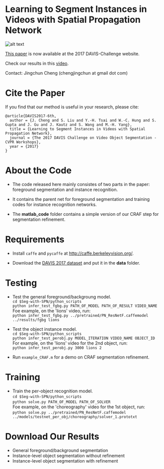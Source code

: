 Learning to Segment Instances in Videos with Spatial Propagation Network
=========================================
![alt text](http://vllab1.ucmerced.edu/~ytsai/CVPR17/cvpr17_workshop_git.png)

[This paper](http://davischallenge.org/challenge2017/papers/DAVIS-Challenge-6th-Team.pdf) is now available at the 2017 DAVIS-Challenge website.

Check our results in this [video](https://www.youtube.com/watch?v=JMCYk9w_TyA&feature=youtu.be).

Contact: Jingchun Cheng (chengjingchun at gmail dot com)

# Cite the Paper
If you find that our method is useful in your research, please cite:
```
@article{DAVIS2017-6th,
  author = {J. Cheng and S. Liu and Y.-H. Tsai and W.-C. Hung and S. Gupta and J. Gu and J. Kautz and S. Wang and M.-H. Yang}, 
  title = {Learning to Segment Instances in Videos with Spatial Propagation Network}, 
  journal = {The 2017 DAVIS Challenge on Video Object Segmentation - CVPR Workshops}, 
  year = {2017}
}
```

# About the Code
* The code released here mainly consistes of two parts in the paper: foreground segmentation and instance recognition.

* It contains the parent net for foreground segmentation and training codes for instance recognition networks.

* The **matlab_code** folder contains a simple version of our CRAF step for segmentation refinement.


# Requirements
* Install `caffe` and `pycaffe` at http://caffe.berkeleyvision.org/.

* Download the [DAVIS 2017 dataset](http://davischallenge.org/code.html) and put it in the **data** folder.

# Testing
* Test the general foreground/backgroung model. <br />
`cd $Seg-with-SPN/python_scripts` <br />
`python infer_test_fgbg.py PATH_OF_MODEL PATH_OF_RESULT VIDEO_NAME` <br />
Foe example, on the 'lions' video, run: <br />
`python infer_test_fgbg.py ../pretrained/PN_ResNetF.caffemodel ../results/fgbg lions`

* Test the object instance model. <br />
`cd $Seg-with-SPN/python_scripts` <br />
`python infer_test_perobj.py MODEL_ITERATION VIDEO_NAME OBJECT_ID` <br />
For example, on the 'lions' video for the 2nd object, run: <br />
`python infer_test_perobj.py 3000 lions 2`

* Run `example_CRAF.m` for a demo on CRAF segmentation refinement.

# Training
* Train the per-object recognition model. <br />
`cd $Seg-with-SPN/python_scripts` <br />
`python solve.py PATH_OF_MODEL PATH_OF_SOLVER` <br />
Foe example, on the 'choreography' video for the 1st object, run: <br />
`python solve.py ../pretrained/PN_ResNetF.caffemodel ../models/testnet_per_obj/choreography/solver_1.prototxt`

# Download Our Results
* General foreground/background segmentation
* Instance-level object segmentation without refinement
* Instance-level object segmentation with refinement
